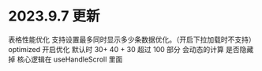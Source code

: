 # 2023.9.7 更新

表格性能优化 支持设置最多同时显示多少条数据优化。（开启下拉加载时不支持）
optimized 开启优化 默认时 30+ 40 + 30 超过 100 部分 会动态的计算 是否隐藏掉 核心逻辑在 useHandleScroll 里面